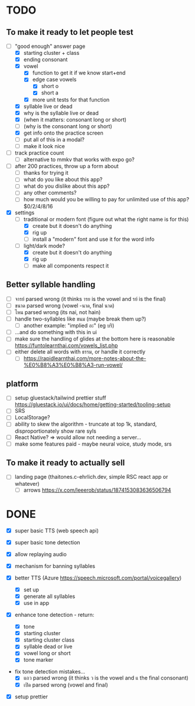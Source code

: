 # TODO

## To make it ready to let people test
- [ ] "good enough" answer page
  - [x] starting cluster + class
  - [x] ending consonant
  - [x] vowel
    - [x] function to get it if we know start+end
    - [x] edge case vowels
      - [x] short o
      - [x] short a
    - [x] more unit tests for that function
  - [x] syllable live or dead
  - [x] why is the syllable live or dead
  - [x] (when it matters: consonant long or short)
  - [ ] (why is the consonant long or short)
  - [x] get info onto the practice screen
  - [ ] put all of this in a modal?
  - [ ] make it look nice
- [ ] track practice count
  - [ ] alternative to mmkv that works with expo go?
- [ ] after 200 practices, throw up a form about
  - [ ] thanks for trying it
  - [ ] what do you like about this app?
  - [ ] what do you dislike about this app?
  - [ ] any other comments?
  - [ ] how much would you be willing to pay for unlimited use of this app? $0/2/4/8/16
- [x] settings
  - [ ] traditional or modern font (figure out what the right name is for this)
    - [x] create but it doesn't do anything
    - [x] rig up
    - [ ] install a "modern" font and use it for the word info
  - [ ] light/dark mode?
    - [x] create but it doesn't do anything
    - [x] rig up
    - [ ] make all components respect it

## Better syllable handling
- [ ] จารย์ parsed wrong (it thinks ารย is the vowel and รย์ is the final)
- [ ] ขนาด parsed wrong (vowel -นาด, final นาด)
- [ ] ไหน parsed wrong (its nai, not hain)
- [ ] handle two-syllables like ขนม (maybe break them up?)
  - [ ] another example: "implied อะ" (eg บริ)
- [ ] ...and do something with this in ui
- [ ] make sure the handling of glides at the bottom here is reasonable https://funtolearnthai.com/vowels_list.php
- [ ] either delete all words with ธรรม, or handle it correctly
  - [ ] https://rapidlearnthai.com/more-notes-about-the-%E0%B8%A3%E0%B8%A3-run-vowel/

## platform
- [ ] setup gluestack/tailwind prettier stuff https://gluestack.io/ui/docs/home/getting-started/tooling-setup
- [ ] SRS
- [ ] LocalStorage?
- [ ] ability to skew the algorithm - truncate at top 1k, standard, disproportionately show rare syls
- [ ] React Native? => would allow not needing a server...
- [ ] make some features paid - maybe neural voice, study mode, srs

## To make it ready to actually sell
- [ ] landing page (thaitones.c-ehrlich.dev, simple RSC react app or whatever)
  - [ ] arrows https://x.com/leeerob/status/1874153083636506794

# DONE

- [x] super basic TTS (web speech api)
- [x] super basic tone detection
- [x] allow replaying audio
- [x] mechanism for banning syllables

- [x] better TTS (Azure https://speech.microsoft.com/portal/voicegallery)
  - [x] set up
  - [x] generate all syllables
  - [x] use in app
- [x] enhance tone detection - return:
  - [x] tone
  - [x] starting cluster
  - [x] starting cluster class
  - [x] syllable dead or live
  - [x] vowel long or short
  - [x] tone marker
- fix tone detection mistakes...
  - [x] แถว parsed wrong (it thinks ว is the vowel and แ the final consonant)
  - [x] เปิด parsed wrong (vowel and final)

- [x] setup prettier